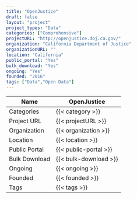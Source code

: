```yaml
---
title: "OpenJustice"
draft: false
layout: "project"
project_types: "Data"
categories: ["Comprehensive"]
projectURL: "http://openjustice.doj.ca.gov/"
organization: "California Department of Justice"
organizationURL: ""
location: "California"
public_portal: "Yes"
bulk_download: "Yes"
ongoing: "Yes"
founded: "2016"
tags: ["Data","Open Data"]
---
```



Name                    |  OpenJustice    
------------------------|----
Categories              | {{< category >}} 
Project URL             | {{< projectURL >}} 
Organization            | {{< organization >}} 
Location                | {{< location >}} 
Public Portal           | {{< public-portal >}} 
Bulk Download           | {{< bulk-download >}} 
Ongoing                 | {{< ongoing >}} 
Founded                 | {{< founded >}} 
Tags                    | {{< tags >}} 

